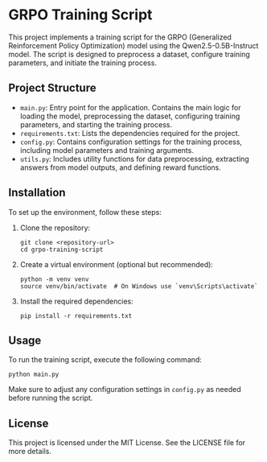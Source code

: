 # GRPO Training Script

This project implements a training script for the GRPO (Generalized Reinforcement Policy Optimization) model using the Qwen2.5-0.5B-Instruct model. The script is designed to preprocess a dataset, configure training parameters, and initiate the training process.

## Project Structure

- `main.py`: Entry point for the application. Contains the main logic for loading the model, preprocessing the dataset, configuring training parameters, and starting the training process.
- `requirements.txt`: Lists the dependencies required for the project.
- `config.py`: Contains configuration settings for the training process, including model parameters and training arguments.
- `utils.py`: Includes utility functions for data preprocessing, extracting answers from model outputs, and defining reward functions.

## Installation

To set up the environment, follow these steps:

1. Clone the repository:
   ```
   git clone <repository-url>
   cd grpo-training-script
   ```

2. Create a virtual environment (optional but recommended):
   ```
   python -m venv venv
   source venv/bin/activate  # On Windows use `venv\Scripts\activate`
   ```

3. Install the required dependencies:
   ```
   pip install -r requirements.txt
   ```

## Usage

To run the training script, execute the following command:

```
python main.py
```

Make sure to adjust any configuration settings in `config.py` as needed before running the script.

## License

This project is licensed under the MIT License. See the LICENSE file for more details.
